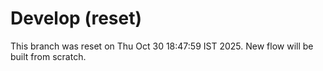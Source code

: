 # Develop (reset)

This branch was reset on Thu Oct 30 18:47:59 IST 2025. New flow will be built from scratch.
